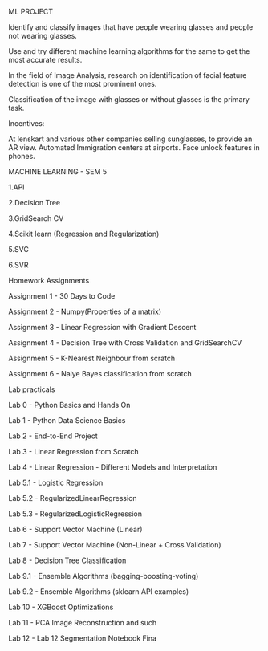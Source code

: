 ML PROJECT

Identify and classify images that have people wearing glasses and people not wearing glasses.

Use and try different machine learning algorithms for the same to get the most accurate results.

In the field of Image Analysis, research on identification of facial feature detection is one of the most prominent ones.

Classification of the image with glasses or without glasses is the primary task.

Incentives:

At lenskart and various other companies selling sunglasses, to provide an AR view. Automated Immigration centers at airports. Face unlock features in phones.

MACHINE LEARNING - SEM 5

1.API

2.Decision Tree

3.GridSearch CV

4.Scikit learn (Regression and Regularization)

5.SVC

6.SVR

Homework Assignments

Assignment 1 - 30 Days to Code

Assignment 2 - Numpy(Properties of a matrix)

Assignment 3 - Linear Regression with Gradient Descent

Assignment 4 - Decision Tree with Cross Validation and GridSearchCV

Assignment 5 - K-Nearest Neighbour from scratch

Assignment 6 - Naiye Bayes classification from scratch

Lab practicals

Lab 0 - Python Basics and Hands On

Lab 1 - Python Data Science Basics

Lab 2 - End-to-End Project

Lab 3 - Linear Regression from Scratch

Lab 4 - Linear Regression - Different Models and Interpretation

Lab 5.1 - Logistic Regression

Lab 5.2 - RegularizedLinearRegression

Lab 5.3 - RegularizedLogisticRegression

Lab 6 - Support Vector Machine (Linear)

Lab 7 - Support Vector Machine (Non-Linear + Cross Validation)

Lab 8 - Decision Tree Classification

Lab 9.1 - Ensemble Algorithms (bagging-boosting-voting)

Lab 9.2 - Ensemble Algorithms (sklearn API examples)

Lab 10 - XGBoost Optimizations

Lab 11 - PCA Image Reconstruction and such

Lab 12 - Lab 12 Segmentation Notebook Fina
